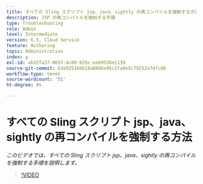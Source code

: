 ```yaml
---
title: すべての Sling スクリプト jsp、java、sightly の再コンパイルを強制する方法
description: JSP の再コンパイルを強制する手順
type: Troubleshooting
role: Admin
level: Intermediate
version: 6.5, Cloud Service
feature: Authoring
topic: Administration
index: y
exl-id: ab32fa37-065f-4c89-929c-eeb9526e1139
source-git-commit: b3e9251bdb18a008be95c1fa9e5c79252a74fc98
workflow-type: tm+mt
source-wordcount: '51'
ht-degree: 0%

---
```


# すべての Sling スクリプト jsp、java、sightly の再コンパイルを強制する方法

*このビデオでは、すべての Sling スクリプト jsp、java、sightly の再コンパイルを強制する手順を説明します。*

>[!VIDEO](https://video.tv.adobe.com/v/335464?quality=12&learn=on)
